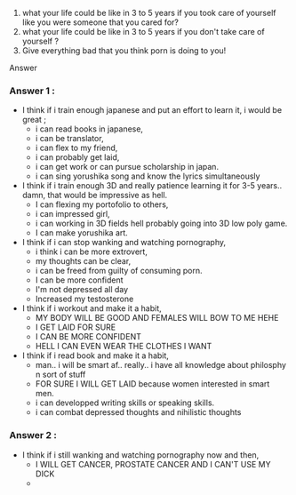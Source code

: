 1. what your life could be like in 3 to 5 years if you took care of yourself like you were someone that you cared for?
2.  what your life could be like in 3 to 5 years if you don't take care of yourself ?
3. Give everything bad that you think porn is doing to you!

Answer

### Answer 1 :
- I think if i train enough japanese and put an effort to learn it, i would be great ;
	- i can read books in japanese, 
	- i can be translator, 
	- i can flex to my friend,
	- i can probably get laid, 
	- i can get work or can pursue scholarship in japan.
	- i can sing yorushika song and know the lyrics simultaneously
- I think if i train enough 3D and really patience learning it for 3-5 years..  damn, that would be impressive as hell. 
	- I can flexing my portofolio to others,
	- i can impressed girl,
	- i can working in 3D fields hell probably going into 3D low poly game.
	- I can make yorushika art.
- I think if i can stop wanking and watching pornography, 
	- i think i can be more extrovert, 
	- my thoughts can be clear, 
	- i can be freed from guilty of consuming porn.
	- I can be more confident 
	- I'm not depressed all day
	- Increased my testosterone
- I think if i workout and make it a habit,
	- MY BODY WILL BE GOOD AND FEMALES WILL BOW TO ME HEHE
	- I GET LAID FOR SURE
	- I CAN BE MORE CONFIDENT
	- HELL I CAN EVEN WEAR THE CLOTHES I WANT
- I think if i read book and make it a habit,
	- man.. i will be smart af.. really.. i have all knowledge about philosphy n sort of stuff
	- FOR SURE I WILL GET LAID because women interested in smart men.
	- i can developped writing skills or speaking skills.
	- i can combat depressed thoughts and nihilistic thoughts

### Answer 2 :
- I think if i still wanking and watching pornography now and then,
	- I WILL GET CANCER, PROSTATE CANCER AND I CAN'T USE MY DICK
	- 